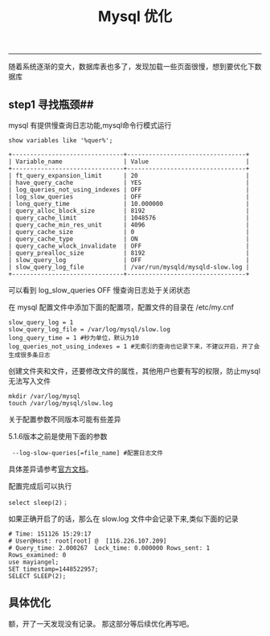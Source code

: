 ﻿---
title: 'Mysql 优化'
layout: post
guid: urn:uuid:b87da13a-a4dd-402f-b06a-cef720151126
tags:
    - db
    - mysql
---

---

随着系统逐渐的变大，数据库表也多了，发现加载一些页面很慢，想到要优化下数据库

## step1 寻找瓶颈##
mysql 有提供慢查询日志功能,mysql命令行模式运行

    show variables like '%quer%';

```
+-------------------------------+---------------------------------+
| Variable_name                 | Value                           |
+-------------------------------+---------------------------------+
| ft_query_expansion_limit      | 20                              |
| have_query_cache              | YES                             |
| log_queries_not_using_indexes | OFF                             |
| log_slow_queries              | OFF                             |
| long_query_time               | 10.000000                       |
| query_alloc_block_size        | 8192                            |
| query_cache_limit             | 1048576                         |
| query_cache_min_res_unit      | 4096                            |
| query_cache_size              | 0                               |
| query_cache_type              | ON                              |
| query_cache_wlock_invalidate  | OFF                             |
| query_prealloc_size           | 8192                            |
| slow_query_log                | OFF                             |
| slow_query_log_file           | /var/run/mysqld/mysqld-slow.log |
+-------------------------------+---------------------------------+
```
可以看到 log_slow_queries   OFF 慢查询日志处于关闭状态

在 mysql 配置文件中添加下面的配置项，配置文件的目录在 /etc/my.cnf 

```
slow_query_log = 1
slow_query_log_file = /var/log/mysql/slow.log
long_query_time = 1 #秒为单位，默认为10
log_queries_not_using_indexes = 1 #无索引的查询也记录下来，不建议开启，开了会生成很多条日志
```
创建文件夹和文件，还要修改文件的属性，其他用户也要有写的权限，防止mysql无法写入文件      

    mkdir /var/log/mysql
    touch /var/log/mysql/slow.log
    
关于配置参数不同版本可能有些差异

5.1.6版本之前是使用下面的参数 
    
     --log-slow-queries[=file_name] #配置日志文件

具体差异请参考[官方文档][1]。 

配置完成后可以执行

    select sleep(2)；
如果正确开启了的话，那么在 slow.log 文件中会记录下来,类似下面的记录
```
# Time: 151126 15:29:17
# User@Host: root[root] @  [116.226.107.209]
# Query_time: 2.000267  Lock_time: 0.000000 Rows_sent: 1  Rows_examined: 0
use mayiangel;
SET timestamp=1448522957;
SELECT SLEEP(2);
```


## 具体优化 ##

额，开了一天发现没有记录。
那这部分等后续优化再写吧。

  [1]: http://dev.mysql.com/doc/refman/5.1/en/slow-query-log.html